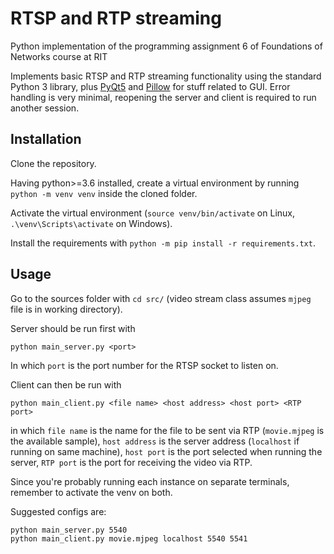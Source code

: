 # RTSP and RTP streaming

 Python implementation of the programming assignment 6 of Foundations of Networks course at RIT
 
 Implements basic RTSP and RTP streaming functionality using the standard Python 3 library, plus [PyQt5](https://pypi.org/project/PyQt5/) and [Pillow](https://github.com/python-pillow/Pillow) for stuff related to GUI. Error handling is very minimal, reopening the server and client is required to run another session.


## Installation

Clone the repository.

Having python>=3.6 installed, create a virtual environment by running `python -m venv venv` inside the cloned folder.

Activate the virtual environment (`source venv/bin/activate` on Linux, `.\venv\Scripts\activate` on Windows).

Install the requirements with `python -m pip install -r requirements.txt`.

## Usage

Go to the sources folder with `cd src/` (video stream class assumes `mjpeg` file is in working directory).

Server should be run first with 
```
python main_server.py <port> 
```
In which `port` is the port number for the RTSP socket to listen on.

Client can then be run with 
```
python main_client.py <file name> <host address> <host port> <RTP port>
```
in which `file name` is the name for the file to be sent via RTP (`movie.mjpeg` is the available sample), `host address` is the server address (`localhost` if running on same machine), `host port` is the port selected when running the server, `RTP port` is the port for receiving the video via RTP.

Since you're probably running each instance on separate terminals, remember to activate the venv on both.

Suggested configs are:
```
python main_server.py 5540
python main_client.py movie.mjpeg localhost 5540 5541
```
